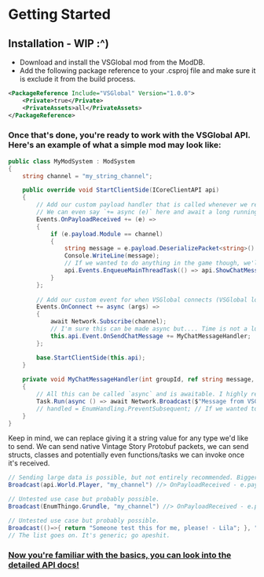 # Getting Started

## Installation - WIP :^)

- Download and install the VSGlobal mod from the ModDB.
- Add the following package reference to your .csproj file and make sure it is exclude it from the build process.

```xml
<PackageReference Include="VSGlobal" Version="1.0.0">
    <Private>true</Private>
    <PrivateAssets>all</PrivateAssets>
</PackageReference>
```

### Once that's done, you're ready to work with the VSGlobal API. Here's an example of what a simple mod may look like:

```csharp
public class MyModSystem : ModSystem
{   
    string channel = "my_string_channel";

    public override void StartClientSide(ICoreClientAPI api)
    {
        // Add our custom payload handler that is called whenever we receive a packet.
        // We can even say `+= async (e)` here and await a long running task.
        Events.OnPayloadReceived += (e) =>
        {
            if (e.payload.Module == channel)
            {
                string message = e.payload.DeserializePacket<string>() ?? "VSG: Couldn't parse message!";
                Console.WriteLine(message);
                // If we wanted to do anything in the game though, we'll need to be on the main thread!
                api.Events.EnqueueMainThreadTask(() => api.ShowChatMessage($"Received a payload: {message}"), "MTT_MyModPayloadReceived");
            }
        };
        
        // Add our custom event for when VSGlobal connects (VSGlobal loads at level 0)
        Events.OnConnect += async (args) => 
        {
            await Network.Subscribe(channel);
            // I'm sure this can be made async but.... Time is not a luxury I have.
            this.api.Event.OnSendChatMessage += MyChatMessageHandler;
        };

        base.StartClientSide(this.api);
    }
    
    private void MyChatMessageHandler(int groupId, ref string message, ref EnumHandling handled)
    {
        // All this can be called `async` and is awaitable. I highly recommend you do this to enhance performance.
        Task.Run(async () => await Network.Broadcast($"Message from VSGlobal's server! - {threadedMessage}", channel));
        // handled = EnumHandling.PreventSubsequent; // If we wanted to brick all native functionality and just test, this would be the way to do it.
    }
}
```

Keep in mind, we can replace giving it a string value for any type we'd like to send. We can send native Vintage Story Protobuf packets, we can send structs, classes and potentially even functions/tasks we can invoke once it's received.

```csharp
// Sending large data is possible, but not entirely recommended. Bigger packets, bigger cost. Keep it simple if possible.
Broadcast(api.World.Player, "my_channel") //> OnPayloadReceived - e.payload.DeserializePacket<IPlayer>() == Their player.

// Untested use case but probably possible.
Broadcast(EnumThingo.Grundle, "my_channel") //> OnPayloadReceived - e.payload.DeserializePacket<EnumThingo>() == EnumThingo.Grundle

// Untested use case but probably possible.
Broadcast(()=>{ return "Someone test this for me, please! - Lila"; }, "my_channel"); //> OnPayloadReceived - e.payload.DeserializePacket<??????>().Invoke();
// The list goes on. It's generic; go apeshit.
```

### [Now you're familiar with the basics, you can look into the detailed API docs!](vs_global_docs/api/VsGlobal.html)